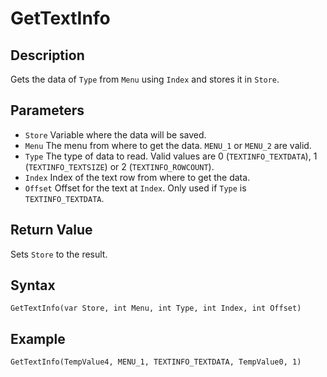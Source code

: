 # GetTextInfo

## Description
Gets the data of `Type` from `Menu` using `Index` and stores it in `Store`.

## Parameters
- `Store`
Variable where the data will be saved.
- `Menu`
The menu from where to get the data. `MENU_1` or `MENU_2` are valid.
- `Type`
The type of data to read. Valid values are 0 (`TEXTINFO_TEXTDATA`), 1 (`TEXTINFO_TEXTSIZE`) or 2 (`TEXTINFO_ROWCOUNT`).
- `Index`
Index of the text row from where to get the data.
- `Offset`
Offset for the text at `Index`. Only used if `Type` is `TEXTINFO_TEXTDATA`.

## Return Value
Sets `Store` to the result.

## Syntax
```
GetTextInfo(var Store, int Menu, int Type, int Index, int Offset)
```

## Example
```
GetTextInfo(TempValue4, MENU_1, TEXTINFO_TEXTDATA, TempValue0, 1)
```